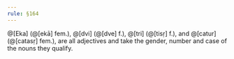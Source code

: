 ```yaml
---
rule: §164
---
```


@[Eka] (@[ekā] fem.), @[dvi] (@[dve] f.), @[tri] (@[tisṛ] f.), and @[catur] (@[catasṛ] fem.), are all adjectives and take the gender, number and case of the nouns they qualify.